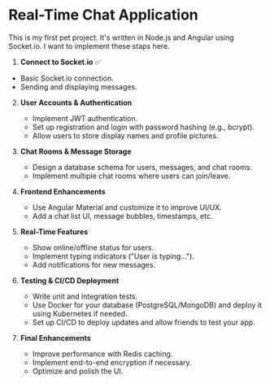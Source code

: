 # Real-Time Chat Application

This is my first pet project. It's written in Node.js and Angular using Socket.io. I want to implement these staps here.

1. **Connect to Socket.io** ✅ 
- Basic Socket.io connection.
- Sending and displaying messages.

2. **User Accounts & Authentication**  
   - Implement JWT authentication.
   - Set up registration and login with password hashing (e.g., bcrypt).
   - Allow users to store display names and profile pictures.

3. **Chat Rooms & Message Storage**  
   - Design a database schema for users, messages, and chat rooms.
   - Implement multiple chat rooms where users can join/leave.

4. **Frontend Enhancements**  
   - Use Angular Material and customize it to improve UI/UX.
   - Add a chat list UI, message bubbles, timestamps, etc.

5. **Real-Time Features**  
   - Show online/offline status for users.
   - Implement typing indicators ("User is typing...").
   - Add notifications for new messages.

6. **Testing & CI/CD Deployment**  
   - Write unit and integration tests.
   - Use Docker for your database (PostgreSQL/MongoDB) and deploy it using Kubernetes if needed.
   - Set up CI/CD to deploy updates and allow friends to test your app.

7. **Final Enhancements**  
   - Improve performance with Redis caching.
   - Implement end-to-end encryption if necessary.
   - Optimize and polish the UI.
